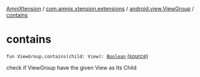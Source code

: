 [AmniXtension](../../index.md) / [com.amnix.xtension.extensions](../index.md) / [android.view.ViewGroup](index.md) / [contains](./contains.md)

# contains

`fun ViewGroup.contains(child: View): `[`Boolean`](https://kotlinlang.org/api/latest/jvm/stdlib/kotlin/-boolean/index.html) [(source)](https://github.com/AmniX/AmniXTension/tree/master/AmniXtension/src/main/java/com/amnix/xtension/extensions/ViewGroupExtensions.kt#L31)

check if ViewGroup have the given View as Its Child

